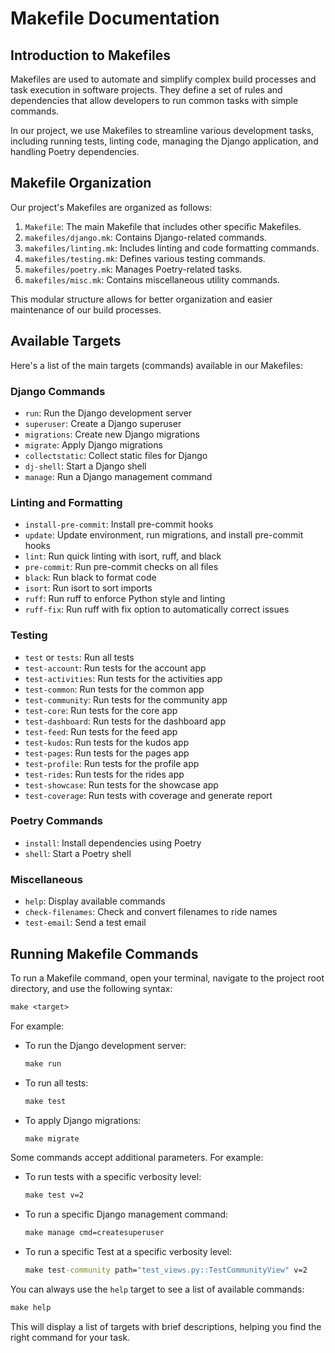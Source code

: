 # Makefile Documentation

## Introduction to Makefiles

Makefiles are used to automate and simplify complex build processes and task execution in software projects. They define a set of rules and dependencies that allow developers to run common tasks with simple commands.

In our project, we use Makefiles to streamline various development tasks, including running tests, linting code, managing the Django application, and handling Poetry dependencies.

## Makefile Organization

Our project's Makefiles are organized as follows:

1. `Makefile`: The main Makefile that includes other specific Makefiles.
2. `makefiles/django.mk`: Contains Django-related commands.
3. `makefiles/linting.mk`: Includes linting and code formatting commands.
4. `makefiles/testing.mk`: Defines various testing commands.
5. `makefiles/poetry.mk`: Manages Poetry-related tasks.
6. `makefiles/misc.mk`: Contains miscellaneous utility commands.

This modular structure allows for better organization and easier maintenance of our build processes.

## Available Targets

Here's a list of the main targets (commands) available in our Makefiles:

### Django Commands
- `run`: Run the Django development server
- `superuser`: Create a Django superuser
- `migrations`: Create new Django migrations
- `migrate`: Apply Django migrations
- `collectstatic`: Collect static files for Django
- `dj-shell`: Start a Django shell
- `manage`: Run a Django management command

### Linting and Formatting
- `install-pre-commit`: Install pre-commit hooks
- `update`: Update environment, run migrations, and install pre-commit hooks
- `lint`: Run quick linting with isort, ruff, and black
- `pre-commit`: Run pre-commit checks on all files
- `black`: Run black to format code
- `isort`: Run isort to sort imports
- `ruff`: Run ruff to enforce Python style and linting
- `ruff-fix`: Run ruff with fix option to automatically correct issues

### Testing
- `test` or `tests`: Run all tests
- `test-account`: Run tests for the account app
- `test-activities`: Run tests for the activities app
- `test-common`: Run tests for the common app
- `test-community`: Run tests for the community app
- `test-core`: Run tests for the core app
- `test-dashboard`: Run tests for the dashboard app
- `test-feed`: Run tests for the feed app
- `test-kudos`: Run tests for the kudos app
- `test-pages`: Run tests for the pages app
- `test-profile`: Run tests for the profile app
- `test-rides`: Run tests for the rides app
- `test-showcase`: Run tests for the showcase app
- `test-coverage`: Run tests with coverage and generate report

### Poetry Commands
- `install`: Install dependencies using Poetry
- `shell`: Start a Poetry shell

### Miscellaneous
- `help`: Display available commands
- `check-filenames`: Check and convert filenames to ride names
- `test-email`: Send a test email

## Running Makefile Commands

To run a Makefile command, open your terminal, navigate to the project root directory, and use the following syntax:

``` cmd
make <target>
```

For example:

- To run the Django development server:  

    ``` cmd
    make run
    ```

- To run all tests:
  
    ``` cmd
    make test
    ```

- To apply Django migrations:
  
    ``` cmd
    make migrate
    ```

Some commands accept additional parameters. For example:

- To run tests with a specific verbosity level:

    ``` cmd
    make test v=2
    ```

- To run a specific Django management command:

    ``` cmd
    make manage cmd=createsuperuser
    ```

- To run a specific Test at a specific verbosity level:

    ``` cmd
    make test-community path="test_views.py::TestCommunityView" v=2
    ```

You can always use the `help` target to see a list of available commands:

``` cmd
make help
```

This will display a list of targets with brief descriptions, helping you find the right command for your task.
